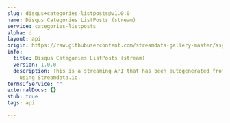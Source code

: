 ```yaml
---
slug: disqus+categories-listposts@v1.0.0
name: Disqus Categories ListPosts (stream)
service: categories-listposts
alpha: d
layout: api
origin: https://raw.githubusercontent.com/streamdata-gallery-master/asyncapi/master/_listings/disqus/disqus-categories-listposts-stream-async.md
info:
  title: Disqus Categories ListPosts (stream)
  version: 1.0.0
  description: This is a streaming API that has been autogenerated from the Disqus
    using Streamdata.io.
termsOfService: ""
externalDocs: {}
stub: true
tags: api

---
```

